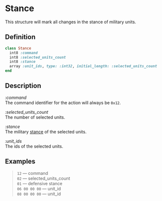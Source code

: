 # Stance

This structure will mark all changes in the stance of military units.  

## Definition

```ruby
class Stance
  int8 :command 
  int8 :selected_units_count
  int8 :stance
  array :unit_ids, type: :int32, initial_length: :selected_units_count
end
```

## Description

*:command*  
The command identifier for the action will always be `0x12`.

*:selected_units_count*  
The number of selected units.

*:stance*  
The military [stance](../../constants/stances.md) of the selected units. 

*:unit_ids*  
The ids of the selected units.

## Examples

>`12` &mdash; command  
>`02` &mdash; selected_units_count  
>`01` &mdash; defensive stance  
>`06 00 00 00` &mdash; unit_id  
>`08 00 00 00` &mdash; unit_id  
